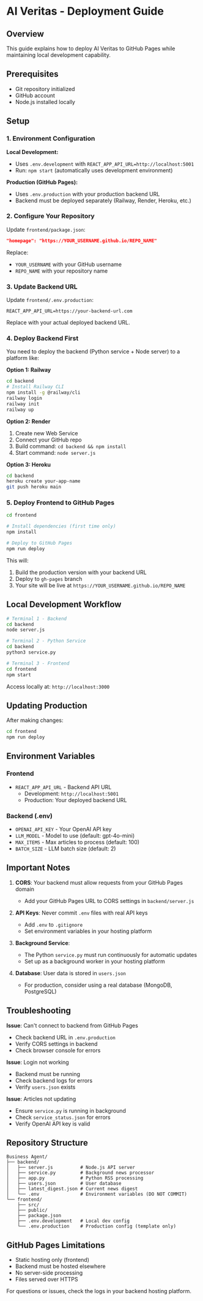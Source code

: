 # AI Veritas - Deployment Guide

## Overview
This guide explains how to deploy AI Veritas to GitHub Pages while maintaining local development capability.

## Prerequisites
- Git repository initialized
- GitHub account
- Node.js installed locally

## Setup

### 1. Environment Configuration

**Local Development:**
- Uses `.env.development` with `REACT_APP_API_URL=http://localhost:5001`
- Run: `npm start` (automatically uses development environment)

**Production (GitHub Pages):**
- Uses `.env.production` with your production backend URL
- Backend must be deployed separately (Railway, Render, Heroku, etc.)

### 2. Configure Your Repository

Update `frontend/package.json`:

```json
"homepage": "https://YOUR_USERNAME.github.io/REPO_NAME"
```

Replace:
- `YOUR_USERNAME` with your GitHub username
- `REPO_NAME` with your repository name

### 3. Update Backend URL

Update `frontend/.env.production`:

```
REACT_APP_API_URL=https://your-backend-url.com
```

Replace with your actual deployed backend URL.

### 4. Deploy Backend First

You need to deploy the backend (Python service + Node server) to a platform like:

**Option 1: Railway**
```bash
cd backend
# Install Railway CLI
npm install -g @railway/cli
railway login
railway init
railway up
```

**Option 2: Render**
1. Create new Web Service
2. Connect your GitHub repo
3. Build command: `cd backend && npm install`
4. Start command: `node server.js`

**Option 3: Heroku**
```bash
cd backend
heroku create your-app-name
git push heroku main
```

### 5. Deploy Frontend to GitHub Pages

```bash
cd frontend

# Install dependencies (first time only)
npm install

# Deploy to GitHub Pages
npm run deploy
```

This will:
1. Build the production version with your backend URL
2. Deploy to `gh-pages` branch
3. Your site will be live at `https://YOUR_USERNAME.github.io/REPO_NAME`

## Local Development Workflow

```bash
# Terminal 1 - Backend
cd backend
node server.js

# Terminal 2 - Python Service
cd backend
python3 service.py

# Terminal 3 - Frontend
cd frontend
npm start
```

Access locally at: `http://localhost:3000`

## Updating Production

After making changes:

```bash
cd frontend
npm run deploy
```

## Environment Variables

### Frontend
- `REACT_APP_API_URL` - Backend API URL
  - Development: `http://localhost:5001`
  - Production: Your deployed backend URL

### Backend (.env)
- `OPENAI_API_KEY` - Your OpenAI API key
- `LLM_MODEL` - Model to use (default: gpt-4o-mini)
- `MAX_ITEMS` - Max articles to process (default: 100)
- `BATCH_SIZE` - LLM batch size (default: 2)

## Important Notes

1. **CORS**: Your backend must allow requests from your GitHub Pages domain
   - Add your GitHub Pages URL to CORS settings in `backend/server.js`

2. **API Keys**: Never commit `.env` files with real API keys
   - Add `.env` to `.gitignore`
   - Set environment variables in your hosting platform

3. **Background Service**:
   - The Python `service.py` must run continuously for automatic updates
   - Set up as a background worker in your hosting platform

4. **Database**: User data is stored in `users.json`
   - For production, consider using a real database (MongoDB, PostgreSQL)

## Troubleshooting

**Issue**: Can't connect to backend from GitHub Pages
- Check backend URL in `.env.production`
- Verify CORS settings in backend
- Check browser console for errors

**Issue**: Login not working
- Backend must be running
- Check backend logs for errors
- Verify `users.json` exists

**Issue**: Articles not updating
- Ensure `service.py` is running in background
- Check `service_status.json` for errors
- Verify OpenAI API key is valid

## Repository Structure

```
Business Agent/
├── backend/
│   ├── server.js          # Node.js API server
│   ├── service.py         # Background news processor
│   ├── app.py             # Python RSS processing
│   ├── users.json         # User database
│   ├── latest_digest.json # Current news digest
│   └── .env               # Environment variables (DO NOT COMMIT)
└── frontend/
    ├── src/
    ├── public/
    ├── package.json
    ├── .env.development   # Local dev config
    └── .env.production    # Production config (template only)
```

## GitHub Pages Limitations

- Static hosting only (frontend)
- Backend must be hosted elsewhere
- No server-side processing
- Files served over HTTPS

For questions or issues, check the logs in your backend hosting platform.
